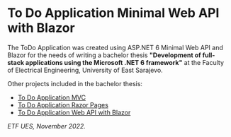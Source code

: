 # To Do Application Minimal Web API with Blazor
The ToDo Application was created using ASP.NET 6 Minimal Web API and Blazor for the needs of writing a bachelor thesis **"Development of full-stack applications using the Microsoft .NET 6 framework"** at the Faculty of Electrical Engineering, University of East Sarajevo.

Other projects included in the bachelor thesis:
- [To Do Application MVC](https://github.com/vascabarkapa/todo-app-mvc/)
- [To Do Application Razor Pages](https://github.com/vascabarkapa/todo-app-razor-pages/)
- [To Do Application Web API with Blazor](https://github.com/vascabarkapa/todo-app-web-api-blazor/)

*ETF UES, November 2022.*
